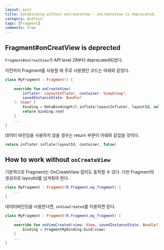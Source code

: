 ```yaml
---
layout: post
title: Databinding without onCreateView - onCreateView is deprecated.
category: Android
tags: [Fragment]
comments: true
---
```


## Fragment#onCreatView is deprected

`Fragment#onCreatView`가 API level 28부터 deprecated되었다.

이전까지 Fragment를 사용할 때 주로 사용했던 코드는 아래와 같았다.

```kotlin
class MyFragment : Fragment() {
    ...
    override fun onCreateView(
        inflater: LayoutInflater, container: ViewGroup?,
        savedInstanceState: Bundle?
    ): View? {
        binding = DataBindingUtil.inflate(layoutInflater, layoutId, null, false)
        return binding.root
    }
    ...
}
```

데이터 바인딩을 사용하지 않을 경우는 return 부분이 아래와 같았을 것이다.

```kotlin
return inflater.inflate(layoutId, container, false)
```

## How to work without `onCreateView`

기본적으로 Fragment는 OnCreateView 없이도 동작할 수 있다. 다만 Fragment의 생성자로 layoutId를 넘겨줘야 한다.

```kotlin
class MyFragment : Fragment(R.fragment.my_fragment) {
    ...
}
```

데이터바인딩을 사용한다면, `onViewCreated`를 이용하면 된다.

```kotlin
class MyFragment : Fragment(R.fragment.my_fragment) {
    ...
    override fun onViewCreated(view: View, savedInstanceState: Bundle?) {
        binding = FragmentMyBinding.bind(view)
    }
    ...
}
```
